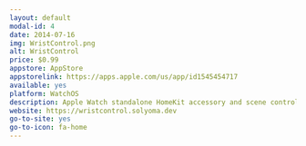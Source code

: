 ```yaml
---
layout: default
modal-id: 4
date: 2014-07-16
img: WristControl.png
alt: WristControl
price: $0.99
appstore: AppStore
appstorelink: https://apps.apple.com/us/app/id1545454717
available: yes
platform: WatchOS
description: Apple Watch standalone HomeKit accessory and scene control app
website: https://wristcontrol.solyoma.dev
go-to-site: yes
go-to-icon: fa-home
---
```

